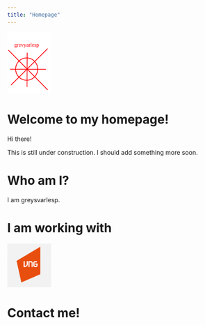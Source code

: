 ```yaml
---
title: "Homepage"
---
```

<div class="center">

<img src=./design.svg width=20% height=auto>
<!-- ![](./design.svg) -->
</div>

# Welcome to my homepage!

Hi there!

This is still under construction. I should add something more soon.

# Who am I?

I am greysvarlesp.

# I am working with

<img src=./vng.png width=20% height=auto>
</div>

# Contact me!

